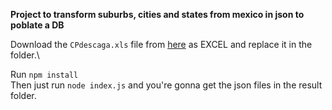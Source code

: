 **Project to transform suburbs, cities and states from mexico in json to poblate a DB**

Download the `CPdescaga.xls` file from [here](https://www.correosdemexico.gob.mx/SSLServicios/ConsultaCP/CodigoPostal_Exportar.aspx)
as EXCEL and replace it in the folder.\

Run `npm install`\
Then just run `node index.js` and you're gonna get the json files in the result folder.